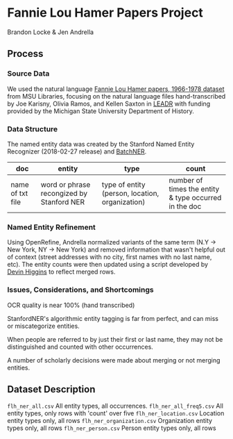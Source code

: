 # Fannie Lou Hamer Papers Project
Brandon Locke & Jen Andrella

## Process
### Source Data
We used the natural language [Fannie Lou Hamer papers, 1966-1978 dataset](https://listings.lib.msu.edu/fannielouhamer/) from MSU Libraries, focusing on the natural language files hand-transcribed by Joe Karisny, Olivia Ramos, and Kellen Saxton in [LEADR](leadr.msu.edu) with funding provided by the Michigan State University Department of History.

### Data Structure
The named entity data was created by the Stanford Named Entity Recognizer (2018-02-27 release) and [BatchNER](https://github.com/brandontlocke/batchner).

| doc | entity | type | count |
| ------------- | ------------- | ------------- | ------------- |
| name of txt file  | word or phrase recongized by Stanford NER  | type of entity (person, location, organization)  | number of times the entity & type occurred in the doc |


### Named Entity Refinement
Using OpenRefine, Andrella normalized variants of the same term (N.Y -> New York, NY -> New York) and removed information that wasn't helpful out of context (street addresses with no city, first names with no last name, etc). The entity counts were then updated using a script developed by [Devin Higgins](https://github.com/devinhiggins) to reflect merged rows.

### Issues, Considerations, and Shortcomings
OCR quality is near 100% (hand transcribed)

StanfordNER's algorithmic entity tagging is far from perfect, and can miss or miscategorize entities.

When people are referred to by just their first or last name, they may not be distinguished and counted with other occurrences.

A number of scholarly decisions were made about merging or not merging entities.

## Dataset Description
`flh_ner_all.csv`
All entity types, all occurrences.
`flh_ner_all_freq5.csv`
All entity types, only rows with 'count' over five
`flh_ner_location.csv`
Location entity types only, all rows
`flh_ner_organization.csv`
Organization entity types only, all rows
`flh_ner_person.csv`
Person entity types only, all rows
